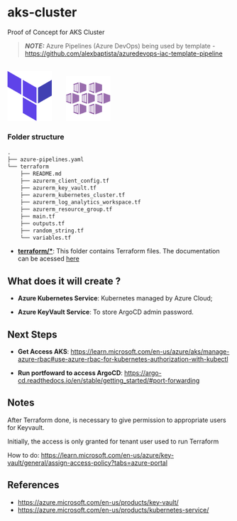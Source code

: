 # aks-cluster
Proof of Concept for AKS Cluster

> **_NOTE:_** Azure Pipelines (Azure DevOps) being used by template - https://github.com/alexbaptista/azuredevops-iac-template-pipeline

<br /><img src="README_content/terraform.png" width="100">&nbsp;&nbsp;&nbsp;&nbsp;&nbsp;&nbsp;&nbsp;&nbsp;<img src="README_content/aks.png" width="100"><br />

### **Folder structure**

```
.
├── azure-pipelines.yaml
└── terraform
    ├── README.md
    ├── azurerm_client_config.tf
    ├── azurerm_key_vault.tf
    ├── azurerm_kubernetes_cluster.tf
    ├── azurerm_log_analytics_workspace.tf
    ├── azurerm_resource_group.tf
    ├── main.tf
    ├── outputs.tf
    ├── random_string.tf
    └── variables.tf
```

* **[terraform/*](terraform)**: This folder contains Terraform files. The documentation can be acessed [here](terraform/README.md)

## **What does it will create ?**

* **Azure Kubernetes Service**: Kubernetes managed by Azure Cloud;
  
* **Azure KeyVault Service**: To store ArgoCD admin password.

## **Next Steps**

* **Get Access AKS**: https://learn.microsoft.com/en-us/azure/aks/manage-azure-rbac#use-azure-rbac-for-kubernetes-authorization-with-kubectl

* **Run portfoward to access ArgoCD**: https://argo-cd.readthedocs.io/en/stable/getting_started/#port-forwarding

## **Notes**

After Terraform done, is necessary to give permission to appropriate users for Keyvault.

Initially, the access is only granted for tenant user used to run Terraform

How to do: https://learn.microsoft.com/en-us/azure/key-vault/general/assign-access-policy?tabs=azure-portal

## **References**

* https://azure.microsoft.com/en-us/products/key-vault/
* https://azure.microsoft.com/en-us/products/kubernetes-service/